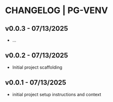 # CHANGELOG | PG-VENV


## v0.0.3 - 07/13/2025
- ...


## v0.0.2 - 07/13/2025
- Initial project scaffolding


## v0.0.1 - 07/13/2025
- initial project setup instructions and context




